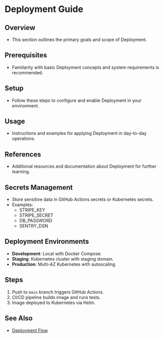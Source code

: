 # Deployment Guide

## Overview
- This section outlines the primary goals and scope of Deployment.

## Prerequisites
- Familiarity with basic Deployment concepts and system requirements is recommended.

## Setup
- Follow these steps to configure and enable Deployment in your environment.

## Usage
- Instructions and examples for applying Deployment in day-to-day operations.

## References
- Additional resources and documentation about Deployment for further learning.


## Secrets Management
- Store sensitive data in GitHub Actions secrets or Kubernetes secrets.  
- Examples:
  - STRIPE_KEY
  - STRIPE_SECRET
  - DB_PASSWORD
  - SENTRY_DSN

## Deployment Environments
- **Development**: Local with Docker Compose.  
- **Staging**: Kubernetes cluster with staging domain.  
- **Production**: Multi-AZ Kubernetes with autoscaling.  

## Steps
1. Push to `main` branch triggers GitHub Actions.  
2. CI/CD pipeline builds image and runs tests.  
3. Image deployed to Kubernetes via Helm.  

## See Also
- [Deployment Flow](DEPLOYMENT_FLOW.md)
